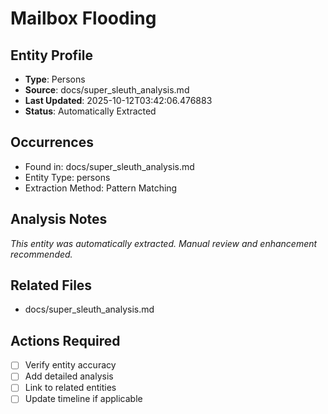# Mailbox Flooding

## Entity Profile
- **Type**: Persons
- **Source**: docs/super_sleuth_analysis.md
- **Last Updated**: 2025-10-12T03:42:06.476883
- **Status**: Automatically Extracted

## Occurrences
- Found in: docs/super_sleuth_analysis.md
- Entity Type: persons
- Extraction Method: Pattern Matching

## Analysis Notes
*This entity was automatically extracted. Manual review and enhancement recommended.*

## Related Files
- docs/super_sleuth_analysis.md

## Actions Required
- [ ] Verify entity accuracy
- [ ] Add detailed analysis
- [ ] Link to related entities
- [ ] Update timeline if applicable
